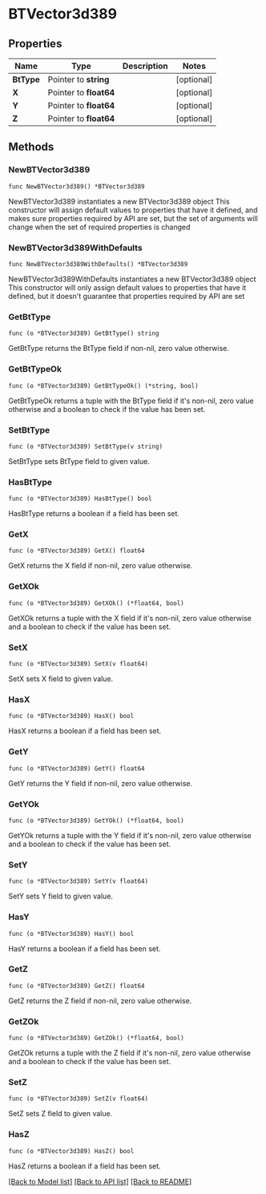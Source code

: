 # BTVector3d389

## Properties

Name | Type | Description | Notes
------------ | ------------- | ------------- | -------------
**BtType** | Pointer to **string** |  | [optional] 
**X** | Pointer to **float64** |  | [optional] 
**Y** | Pointer to **float64** |  | [optional] 
**Z** | Pointer to **float64** |  | [optional] 

## Methods

### NewBTVector3d389

`func NewBTVector3d389() *BTVector3d389`

NewBTVector3d389 instantiates a new BTVector3d389 object
This constructor will assign default values to properties that have it defined,
and makes sure properties required by API are set, but the set of arguments
will change when the set of required properties is changed

### NewBTVector3d389WithDefaults

`func NewBTVector3d389WithDefaults() *BTVector3d389`

NewBTVector3d389WithDefaults instantiates a new BTVector3d389 object
This constructor will only assign default values to properties that have it defined,
but it doesn't guarantee that properties required by API are set

### GetBtType

`func (o *BTVector3d389) GetBtType() string`

GetBtType returns the BtType field if non-nil, zero value otherwise.

### GetBtTypeOk

`func (o *BTVector3d389) GetBtTypeOk() (*string, bool)`

GetBtTypeOk returns a tuple with the BtType field if it's non-nil, zero value otherwise
and a boolean to check if the value has been set.

### SetBtType

`func (o *BTVector3d389) SetBtType(v string)`

SetBtType sets BtType field to given value.

### HasBtType

`func (o *BTVector3d389) HasBtType() bool`

HasBtType returns a boolean if a field has been set.

### GetX

`func (o *BTVector3d389) GetX() float64`

GetX returns the X field if non-nil, zero value otherwise.

### GetXOk

`func (o *BTVector3d389) GetXOk() (*float64, bool)`

GetXOk returns a tuple with the X field if it's non-nil, zero value otherwise
and a boolean to check if the value has been set.

### SetX

`func (o *BTVector3d389) SetX(v float64)`

SetX sets X field to given value.

### HasX

`func (o *BTVector3d389) HasX() bool`

HasX returns a boolean if a field has been set.

### GetY

`func (o *BTVector3d389) GetY() float64`

GetY returns the Y field if non-nil, zero value otherwise.

### GetYOk

`func (o *BTVector3d389) GetYOk() (*float64, bool)`

GetYOk returns a tuple with the Y field if it's non-nil, zero value otherwise
and a boolean to check if the value has been set.

### SetY

`func (o *BTVector3d389) SetY(v float64)`

SetY sets Y field to given value.

### HasY

`func (o *BTVector3d389) HasY() bool`

HasY returns a boolean if a field has been set.

### GetZ

`func (o *BTVector3d389) GetZ() float64`

GetZ returns the Z field if non-nil, zero value otherwise.

### GetZOk

`func (o *BTVector3d389) GetZOk() (*float64, bool)`

GetZOk returns a tuple with the Z field if it's non-nil, zero value otherwise
and a boolean to check if the value has been set.

### SetZ

`func (o *BTVector3d389) SetZ(v float64)`

SetZ sets Z field to given value.

### HasZ

`func (o *BTVector3d389) HasZ() bool`

HasZ returns a boolean if a field has been set.


[[Back to Model list]](../README.md#documentation-for-models) [[Back to API list]](../README.md#documentation-for-api-endpoints) [[Back to README]](../README.md)



